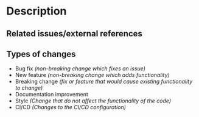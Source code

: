 <!-- Provide a general summary of your changes in the title above. -->

# Description

<!--
What do you want to achieve with this PR? Why did you write this code? What problem does this PR solve?
Describe your changes in detail and, if relevant, explain which choices you have made and why.
When making changes to the UI, make sure to include comparison screenshots!
-->

## Related issues/external references

<!--
Format issues on GitHub as `#XXX`. Tickets from support.gewis.nl can also be auto-linked by using
`ABC-YYMM-XXX`.
-->

## Types of changes

<!-- What types of changes does your code introduce? Remove all the items that do not apply: -->

- Bug fix _(non-breaking change which fixes an issue)_
- New feature _(non-breaking change which adds functionality)_
- Breaking change _(fix or feature that would cause existing functionality to change)_
- Documentation improvement
- Style _(Change that do not affect the functionality of the code)_
- CI/CD _(Changes to the CI/CD configuration)_
